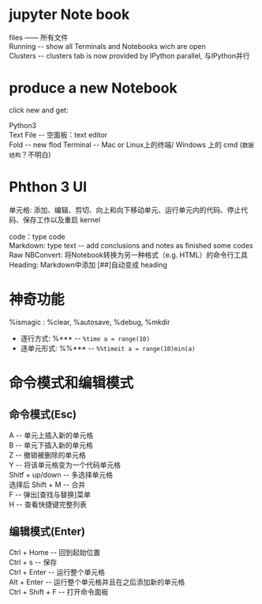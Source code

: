 # jupyter Note book
files —— 所有文件  
Running -- show all Terminals and Notebooks wich are open  
Clusters -- clusters tab is now provided by IPython parallel, 与IPython并行  

# produce a new Notebook
click new and get:   

Python3   
Text File -- 空面板：text editor  
Fold -- new flod
Terminal -- Mac or Linux上的终端/ Windows 上的 cmd (`数据结构`？不明白)

# Phthon 3 UI
单元格: 添加、编辑、剪切、向上和向下移动单元、运行单元内的代码、停止代码、保存工作以及重启 kernel  

code：type code  
Markdown: type text -- add conclusions and notes as finished some codes  
Raw NBConvert: 将Notebook转换为另一种格式（e.g. HTML）的命令行工具  
Heading: Markdown中添加   [##]自动变成 heading 

# 神奇功能
%ismagic : %clear, %autosave, %debug, %mkdir  
* 逐行方式: %*** -- `%time a = range(10)`  
* 逐单元形式: %%*** -- `%%timeit a = range(10)min(a)`  
# 命令模式和编辑模式

## 命令模式(Esc)
  A -- 单元上插入新的单元格  
  B -- 单元下插入新的单元格  
  Z -- 撤销被删除的单元格     
  Y -- 将该单元格变为一个代码单元格    
  Shitf + up/down -- 多选择单元格    
  选择后 Shift + M -- 合并   
  F -- 弹出[查找与替换]菜单   
  H -- 查看快捷键完整列表   


  

## 编辑模式(Enter)
  Ctrl + Home -- 回到起始位置   
  Ctrl + s -- 保存    
  Ctrl + Enter -- 运行整个单元格    
  Alt + Enter -- 运行整个单元格并且在之后添加新的单元格   
  Ctrl + Shift + F -- 打开命令面板






